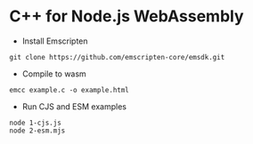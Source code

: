 # C++ for Node.js WebAssembly

- Install Emscripten
```
git clone https://github.com/emscripten-core/emsdk.git
```
- Compile to wasm
```
emcc example.c -o example.html
```
- Run CJS and ESM examples
```
node 1-cjs.js
node 2-esm.mjs
```
